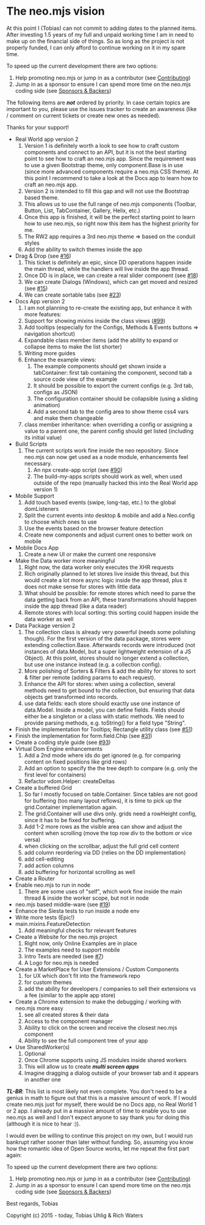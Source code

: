 # The neo.mjs vision

At this point I (Tobias) can not commit to adding dates to the planned items.
After investing 1.5 years of my full and unpaid working time I am in need to make up on the financial side of things.
So as long as the project is not properly funded, I can only afford to continue working on it in my spare time.

To speed up the current development there are two options:
1. Help promoting neo.mjs or jump in as a contributor (see <a href="../CONTRIBUTING.md">Contributing</a>)
2. Jump in as a sponsor to ensure I can spend more time on the neo.mjs coding side (see <a href="../BACKERS.md">Sponsors & Backers</a>)

The following items are ***not*** ordered by priority. In case certain topics are important to you, please use the issues
tracker to create an awareness (like / comment on current tickets or create new ones as needed).

Thanks for your support!

* Real World app version 2
    1. Version 1 is definitely worth a look to see how to craft custom components and connect to an API,
    but it is not the best starting point to see how to craft an neo.mjs app. Since the requirement was to use a given
    Bootstrap theme, only component.Base is in use (since more advanced components require a neo.mjs CSS theme).
    At this point I recommend to take a look at the Docs app to learn how to craft an neo.mjs app.
    2. Version 2 is intended to fill this gap and will not use the Bootstrap based theme.
    3. This allows us to use the full range of neo.mjs components (Toolbar, Button, List, TabContainer, Gallery, Helix, etc.)
    4. Once this app is finished, it will be the perfect starting point to learn how to use neo.mjs,
    so right now this item has the highest priority for me.
    5. The RW2 app requires a 3rd neo.mjs theme => based on the conduit styles
    6. Add the ability to switch themes inside the app
* Drag & Drop (see <a href="https://github.com/neomjs/neo/issues/16">#16</a>)
    1. This ticket is definitely an epic, since DD operations happen inside the main thread, while the handlers will
    live inside the app thread.
    2. Once DD is in place, we can create a real slider component (see <a href="https://github.com/neomjs/neo/issues/18">#18</a>)
    3. We can create Dialogs (Windows), which can get moved and resized (see <a href="https://github.com/neomjs/neo/issues/15">#15</a>)
    4. We can create sortable tabs (see <a href="https://github.com/neomjs/neo/issues/23">#23</a>)
* Docs App version 2
    1. I am not planning to re-create the existing app, but enhance it with more features:
    2. Support for showing mixins inside the class views (<a href="https://github.com/neomjs/neo/issues/99">#99</a>)
    3. Add tooltips (especially for the Configs, Methods & Events buttons => navigation shortcut)
    4. Expandable class member items (add the ability to expand or collapse items to make the list shorter)
    5. Writing more guides
    6. Enhance the example views:
        1. The example components should get shown inside a tabContainer: first tab containing the component,
        second tab a source code view of the example
        2. It should be possible to export the current configs (e.g. 3rd tab, configs as JSON)
        3. The configuration container should be collapsible (using a sliding animation)
        4. Add a second tab to the config area to show theme css4 vars and make them changeable
    7. class member inheritance: when overriding a config or assigning a value to a parent one, the parent config
    should get listed (including its initial value)
* Build Scripts
    1. The current scripts work fine inside the neo repository. Since neo.mjs can now get used as a node module,
    enhancements feel necessary.
        1. An npx create-app script (see <a href="https://github.com/neomjs/neo/issues/90">#90</a>)
        2. The build-my-apps scripts should work as well, when used outside of the repo (manually hacked this into the
        Real World app version 1)
* Mobile Support
    1. Add touch based events (swipe, long-tap, etc.) to the global domListeners
    2. Split the current events into desktop & mobile and add a Neo.config to choose which ones to use
    3. Use the events based on the browser feature detection
    4. Create new components and adjust current ones to better work on mobile
* Mobile Docs App
    1. Create a new UI or make the current one responsive
* Make the Data worker more meaningful
    1. Right now, the data worker only executes the XHR requests
    2. Rich originally planned to let stores live inside this thread, but this would create a lot more async logic inside
    the app thread, plus it does not make sense for stores with little data
    3. What should be possible: for remote stores which need to parse the data getting back from an API, these transformations
    should happen inside the app thread (like a data reader)
    4. Remote stores with local sorting: this sorting could happen inside the data worker as well
* Data Package version 2
    1. The collection class is already very powerful (needs some polishing though). For the first version of the data
    package, stores were extending collection.Base. Afterwards records were introduced (not instances of data.Model,
    but a super lightweight extension of a JS Object). At this point, stores should no longer extend a collection,
    but use one instance instead (e.g. a collection config).
    2. More polishing of Sorters & Filters & add the ability for stores to sort & filter per remote (adding params to
    each request).
    3. Enhance the API for stores: when using a collection, several methods need to get bound to the collection, but
    ensuring that data objects get transformed into records.
    4. use data fields: each store should exactly use one instance of data.Model. Inside a model, you can define fields.
    Fields should either be a singleton or a class with static methods. We need to provide parsing methods, e.g. toString()
    for a field type "String".
* Finish the implementation for Tooltips; Rectangle utility class (see <a href="https://github.com/neomjs/neo/issues/51">#51</a>)
* Finish the implementation for form.field.Chip (see <a href="https://github.com/neomjs/neo/issues/31">#31</a>)
* Create a coding style guide (see <a href="https://github.com/neomjs/neo/issues/93">#93</a>)
* Virtual Dom Engine enhancements
    1. Add a 2nd mode where ids do get ignored (e.g. for comparing content on fixed positions like grid rows)
    2. Add an option to specify the the tree depth to compare (e.g. only the first level for containers)
    3. Refactor vdom.Helper: createDeltas
* Create a buffered Grid
    1. So far I mostly focused on table.Container. Since tables are not good for buffering (too many layout reflows),
    it is time to pick up the grid.Container implementation again.
    2. The grid.Container will use divs only. grids need a rowHeight config, since it has to be fixed for buffering.
    3. Add 1-2 more rows as the visible area can show and adjust the content when scrolling (move the top row div to
    the bottom or vice versa)
    4. when clicking on the scrollbar, adjust the full grid cell content
    5. add column reordering via DD (relies on the DD implementation)
    6. add cell-editing
    7. add action columns
    8. add buffering for horizontal scrolling as well
* Create a Router
* Enable neo.mjs to run in node
    1. There are some uses of "self", which work fine inside the main thread & inside the worker scope, but not in node
* neo.mjs based middle-ware (see <a href="https://github.com/neomjs/neo/issues/19">#19</a>)
* Enhance the Siesta tests to run inside a node env
* Write more tests (Epic!)
* main.mixins.FeatureDetection
    1. Add meaningful checks for relevant features
* Create a Website for the neo.mjs project
    1. Right now, only Online Examples are in place
    2. The examples need to support mobile
    3. Intro Texts are needed (see <a href="https://github.com/neomjs/neo/issues/7">#7</a>)
    4. A Logo for neo.mjs is needed 
* Create a MarketPlace for User Extensions / Custom Components
    1. for UX which don't fit into the framework repo
    2. for custom themes
    3. add the ability for developers / companies to sell their extensions vs a fee (similar to the apple app store)
* Create a Chrome extension to make the debugging / working with neo.mjs more easy
    1. see all created stores & their data
    2. Access to the component manager
    3. Ability to click on the screen and receive the closest neo.mjs component
    4. Ability to see the full component tree of your app
* Use SharedWorker(s)
    1. Optional
    2. Once Chrome supports using JS modules inside shared workers
    3. This will allow us to create ***multi screen apps***
    4. Imagine dragging a dialog outside of your browser tab and it appears in another one
    
***TL-BR***: This list is most likely not even complete.
You don't need to be a genius in math to figure out that this is a massive amount of work.
If I would create neo.mjs just for myself, there would be no Docs app, no Real World 1 or 2 app.
I already put in a massive amount of time to enable you to use neo.mjs as well and I don't expect anyone to say thank
you for doing this (although it is nice to hear :)).

I would even be willing to continue this project on my own, but I would run bankrupt rather sooner than later without
funding. So, assuming you know how the romantic idea of Open Source works, let me repeat the first part again:

To speed up the current development there are two options:
1. Help promoting neo.mjs or jump in as a contributor (see <a href="../CONTRIBUTING.md">Contributing</a>)
2. Jump in as a sponsor to ensure I can spend more time on the neo.mjs coding side (see <a href="../BACKERS.md">Sponsors & Backers</a>)

Best regards, Tobias
        
Copyright (c) 2015 - today, Tobias Uhlig & Rich Waters